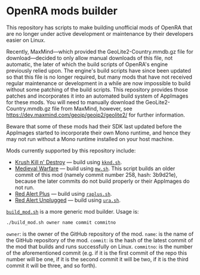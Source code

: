 # OpenRA mods builder
This repository has scripts to make building unofficial mods of OpenRA that are no longer under active development or maintenance by their developers easier on Linux. 

Recently, MaxMind&mdash;which provided the GeoLite2-Country.mmdb.gz file for download&mdash;decided to only allow manual downloads of this file, not automatic, the later of which the build scripts of OpenRA's engine previously relied upon. The engine's build scripts have since been updated so that this file is no longer required, but many mods that have not received regular maintenance or development in a while are now impossible to build without some patching of the build scripts. This repository provides those patches and incorporates it into an automated build system of AppImages for these mods. You will need to manually download the GeoLite2-Country.mmdb.gz file from MaxMind, however, see https://dev.maxmind.com/geoip/geoip2/geolite2/ for further information.

Beware that some of these mods had their SDK last updated before the AppImages started to incorporate their own Mono runtime, and hence they may not run without a Mono runtime installed on your host machine. 

Mods currently supported by this repository include:
- [Krush Kill n' Destroy](https://github.com/IceReaper/KKnD) &mdash; build using [`kknd.sh`](https://github.com/fusion809/openra-mods-builder/blob/master/kknd.sh).
- [Medieval Warfare](https://github.com/CombinE88/Medieval-Warfare) &mdash; build using [`mw.sh`](https://github.com/fusion809/openra-mods-builder/blob/master/mw.sh). This script builds an older commit of this mod (namely commit number 258, hash: 3b9d21e), because the later commits do not build properly or their AppImages do not run. 
- [Red Alert Plus](https://github.com/MlemandPurrs/raplusmod) &mdash; build using [`raplus.sh`](https://github.com/fusion809/openra-mods-builder/blob/master/raplus.sh).
- [Red Alert Unplugged](https://github.com/RAunplugged/uRA) &mdash; build using [`ura.sh`](https://github.com/fusion809/openra-mods-builder/blob/master/ura.sh). 

[`build_mod.sh`](https://github.com/fusion809/openra-mods-builder/blob/master/build_mod.sh) is a more generic mod builder. Usage is:

```bash
./build_mod.sh owner name commit commitno
```

`owner`: is the owner of the GitHub repository of the mod.
`name`: is the name of the GitHub repository of the mod.
`commit`: is the hash of the latest commit of the mod that builds and runs successfully on Linux. 
`commitno`: is the number of the aforementioned commit (e.g. if it is the first commit of the repo this number will be one, if it is the second commit it will be two, if it is the third commit it will be three, and so forth).